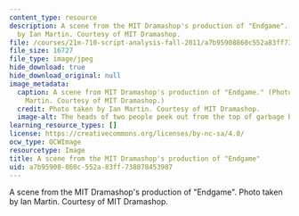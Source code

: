 ```yaml
---
content_type: resource
description: A scene from the MIT Dramashop's production of "Endgame". Photo taken
  by Ian Martin. Courtesy of MIT Dramashop.
file: /courses/21m-710-script-analysis-fall-2011/a7b95908860c552a83ff738878453987_21m-710f11.jpg
file_size: 16727
file_type: image/jpeg
hide_download: true
hide_download_original: null
image_metadata:
  caption: A scene from MIT Dramashop's production of "Endgame." (Photo taken by Ian
    Martin. Courtesy of MIT Dramashop.)
  credit: Photo taken by Ian Martin. Courtesy of MIT Dramashop.
  image-alt: The heads of two people peek out from the top of garbage bins.
learning_resource_types: []
license: https://creativecommons.org/licenses/by-nc-sa/4.0/
ocw_type: OCWImage
resourcetype: Image
title: A scene from the MIT Dramashop's production of "Endgame"
uid: a7b95908-860c-552a-83ff-738878453987
---
```

A scene from the MIT Dramashop's production of "Endgame". Photo taken by Ian Martin. Courtesy of MIT Dramashop.